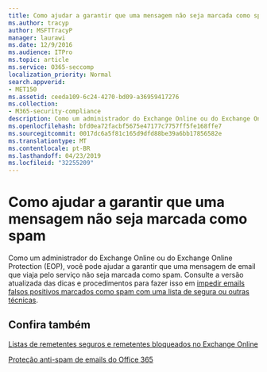 ```yaml
---
title: Como ajudar a garantir que uma mensagem não seja marcada como spam
ms.author: tracyp
author: MSFTTracyP
manager: laurawi
ms.date: 12/9/2016
ms.audience: ITPro
ms.topic: article
ms.service: O365-seccomp
localization_priority: Normal
search.appverid:
- MET150
ms.assetid: ceeda109-6c24-4270-bd09-a36959417276
ms.collection:
- M365-security-compliance
description: Como um administrador do Exchange Online ou do Exchange Online Protection (EOP), você pode ajudar a garantir que uma mensagem de email que viaja pelo serviço não seja marcada como spam. Consulte a versão atualizada das dicas e procedimentos para fazer isso em impedir emails falsos positivos marcados como spam com uma lista de segura ou outras técnicas.
ms.openlocfilehash: bfd0ea72facbf5675e47177c7757ff5fe168ffe7
ms.sourcegitcommit: 0017dc6a5f81c165d9dfd88be39a6bb17856582e
ms.translationtype: MT
ms.contentlocale: pt-BR
ms.lasthandoff: 04/23/2019
ms.locfileid: "32255209"
---
```

# <a name="how-to-help-ensure-that-a-message-isnt-marked-as-spam"></a>Como ajudar a garantir que uma mensagem não seja marcada como spam

Como um administrador do Exchange Online ou do Exchange Online Protection (EOP), você pode ajudar a garantir que uma mensagem de email que viaja pelo serviço não seja marcada como spam. Consulte a versão atualizada das dicas e procedimentos para fazer isso em [impedir emails falsos positivos marcados como spam com uma lista de segura ou outras técnicas](https://go.microsoft.com/fwlink/p/?LinkID=534224). 
  
## <a name="see-also"></a>Confira também

[Listas de remetentes seguros e remetentes bloqueados no Exchange Online](safe-sender-and-blocked-sender-lists-faq.md)

[Proteção anti-spam de emails do Office 365](https://support.office.com/article/Office-365-Email-Anti-Spam-Protection-6a601501-a6a8-4559-b2e7-56b59c96a586)

